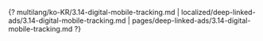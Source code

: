 {? multilang/ko-KR/3.14-digital-mobile-tracking.md | localized/deep-linked-ads/3.14-digital-mobile-tracking.md | pages/deep-linked-ads/3.14-digital-mobile-tracking.md ?}
